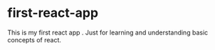 # first-react-app
This is my first react app . Just for learning and understanding basic concepts of react.
